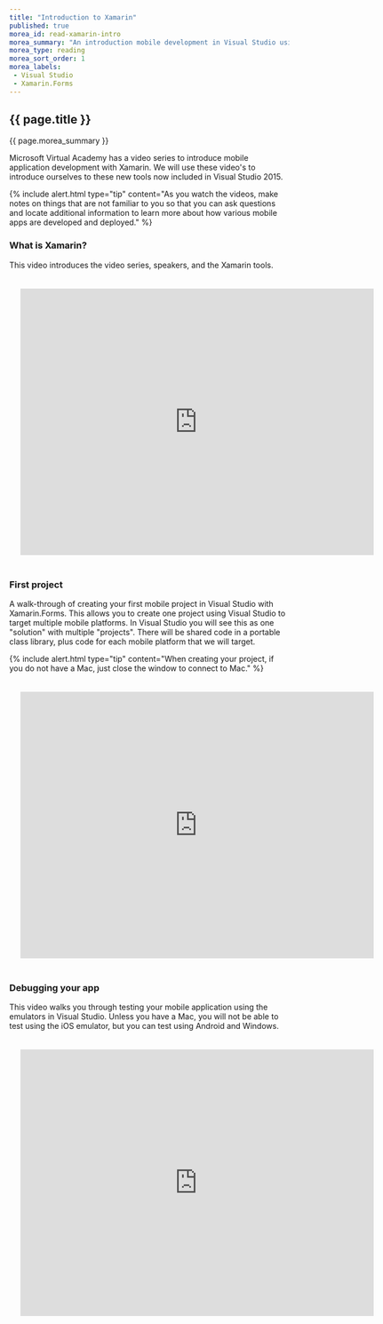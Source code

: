 ```yaml
---
title: "Introduction to Xamarin"
published: true
morea_id: read-xamarin-intro
morea_summary: "An introduction mobile development in Visual Studio using C#/.Net with Xamarin ."
morea_type: reading
morea_sort_order: 1
morea_labels:
 - Visual Studio
 - Xamarin.Forms
---
```


## {{ page.title }}
{{ page.morea_summary }}

Microsoft Virtual Academy has a video series to introduce mobile application development with Xamarin.  We will use these video's to introduce ourselves to these new tools now included in Visual Studio 2015.

{% include alert.html type="tip"
    content="As you watch the videos, make notes on things that are not familiar to you so that you can ask questions and locate additional information to learn more about how various mobile apps are developed and deployed."
%}

### What is Xamarin?
This video introduces the video series, speakers, and the Xamarin tools.

<div style="padding:20px">
<!-- This is a non-responsive embed -->
<iframe src="https://mva.microsoft.com/en-US/training-courses-embed/xamarin-for-absolute-beginners-16182/Video-Introducing-Xamarin-fPHWqptJC_5705846048" width="636" height="480" allowFullScreen frameBorder="0"></iframe>
</div>

### First project
A walk-through of creating your first mobile project in Visual Studio with Xamarin.Forms.  This allows you to create one project using Visual Studio to target multiple mobile platforms.  In Visual Studio you will see this as one "solution" with multiple "projects".  There will be shared code in a portable class library, plus code for each mobile platform that we will target.

 {% include alert.html type="tip"
     content="When creating your project, if you do not have a Mac, just close the window to connect to Mac."
 %}

<div style="padding:20px">
<!-- This is a non-responsive embed -->
<iframe src="https://mva.microsoft.com/en-US/training-courses-embed/xamarin-for-absolute-beginners-16182/Video-Exploring-a-Xamarin-project-afFnSqtJC_1505846048" width="636" height="480" allowFullScreen frameBorder="0"></iframe>
</div>

### Debugging your app
This video walks you through testing your mobile application using the emulators in Visual Studio.  Unless you have a Mac, you will not be able to test using the iOS emulator, but you can test using Android and Windows.

<div style="padding:20px">
<!-- This is a non-responsive embed -->
<iframe src="https://mva.microsoft.com/en-US/training-courses-embed/xamarin-for-absolute-beginners-16182/Video-Using-emulators-HmeJtqtJC_8005846048" width="636" height="480" allowFullScreen frameBorder="0"></iframe>
</div>
